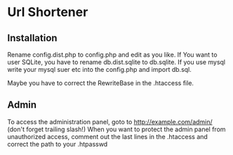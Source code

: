 Url Shortener
=============

Installation
-----------
Rename config.dist.php to config.php and edit as you like.
If You want to user SQLite, you have to rename db.dist.sqlite to db.sqlite.
If you use mysql write your mysql suer etc into the config.php and import db.sql.

Maybe you have to correct the RewriteBase in the .htaccess file.

Admin
-----
To access the administration panel, goto to http://example.com/admin/ (don't forget trailing slash!)
When you want to protect the admin panel from unauthorized access, comment out the last lines in the .htaccess and correct the path to your .htpasswd
